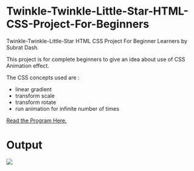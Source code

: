 # Twinkle-Twinkle-Little-Star-HTML-CSS-Project-For-Beginners
Twinkle-Twinkle-Little-Star HTML CSS Project For Beginner Learners by Subrat Dash.

This project is for complete beginners to give an idea about use of CSS Animation effect. 

The CSS concepts used are :
<ul>
  <li>linear gradient</li>
  <li>transform scale</li>
  <li>transform rotate</li>
  <li>run animation for infinite number of times</li>
</ul>  

<a href="https://github.com/subratsir/Twinkle-Twinkle-Little-Star-HTML-CSS-Project-For-Beginners/blob/main/twinkle-twinkle.html" target="_blank">Read the Program Here.</a>

# Output
<img src="https://github.com/subratsir/Twinkle-Twinkle-Little-Star-HTML-CSS-Project-For-Beginners/blob/main/Twinkle.gif">
